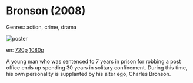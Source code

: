 # Bronson (2008)

Genres: action, crime, drama

![poster](http://image.tmdb.org/t/p/w500/dnNR1IpEboT6zmWdo4lw7LTzVEm.jpg)

en:
  [720p](magnet:?xt=urn:btih:2B69ED6B6C4B1C3684795CF273111C353BD066BE&tr=udp://glotorrents.pw:6969/announce&tr=udp://tracker.opentrackr.org:1337/announce&tr=udp://torrent.gresille.org:80/announce&tr=udp://tracker.openbittorrent.com:80&tr=udp://tracker.coppersurfer.tk:6969&tr=udp://tracker.leechers-paradise.org:6969&tr=udp://p4p.arenabg.ch:1337&tr=udp://tracker.internetwarriors.net:1337)
  [1080p](magnet:?xt=urn:btih:62161B62AF31DF47A6233868D5702D88B2AB7116&tr=udp://glotorrents.pw:6969/announce&tr=udp://tracker.opentrackr.org:1337/announce&tr=udp://torrent.gresille.org:80/announce&tr=udp://tracker.openbittorrent.com:80&tr=udp://tracker.coppersurfer.tk:6969&tr=udp://tracker.leechers-paradise.org:6969&tr=udp://p4p.arenabg.ch:1337&tr=udp://tracker.internetwarriors.net:1337)
  


A young man who was sentenced to 7 years in prison for robbing a post office ends up spending 30 years in solitary confinement. During this time, his own personality is supplanted by his alter ego, Charles Bronson.